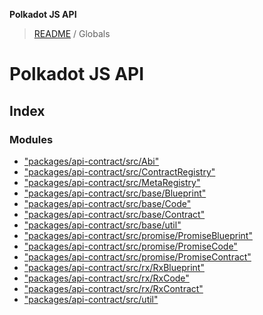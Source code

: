 **Polkadot JS API**

> [README](README.md) / Globals

# Polkadot JS API

## Index

### Modules

* ["packages/api-contract/src/Abi"](modules/_packages_api_contract_src_abi_.md)
* ["packages/api-contract/src/ContractRegistry"](modules/_packages_api_contract_src_contractregistry_.md)
* ["packages/api-contract/src/MetaRegistry"](modules/_packages_api_contract_src_metaregistry_.md)
* ["packages/api-contract/src/base/Blueprint"](modules/_packages_api_contract_src_base_blueprint_.md)
* ["packages/api-contract/src/base/Code"](modules/_packages_api_contract_src_base_code_.md)
* ["packages/api-contract/src/base/Contract"](modules/_packages_api_contract_src_base_contract_.md)
* ["packages/api-contract/src/base/util"](modules/_packages_api_contract_src_base_util_.md)
* ["packages/api-contract/src/promise/PromiseBlueprint"](modules/_packages_api_contract_src_promise_promiseblueprint_.md)
* ["packages/api-contract/src/promise/PromiseCode"](modules/_packages_api_contract_src_promise_promisecode_.md)
* ["packages/api-contract/src/promise/PromiseContract"](modules/_packages_api_contract_src_promise_promisecontract_.md)
* ["packages/api-contract/src/rx/RxBlueprint"](modules/_packages_api_contract_src_rx_rxblueprint_.md)
* ["packages/api-contract/src/rx/RxCode"](modules/_packages_api_contract_src_rx_rxcode_.md)
* ["packages/api-contract/src/rx/RxContract"](modules/_packages_api_contract_src_rx_rxcontract_.md)
* ["packages/api-contract/src/util"](modules/_packages_api_contract_src_util_.md)
